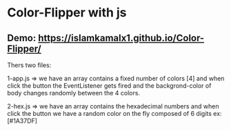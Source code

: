 # Color-Flipper with js
## Demo: https://islamkamalx1.github.io/Color-Flipper/

Thers two files:

1-app.js => we have an array contains a fixed number of colors [4] and when click the button the EventListener gets fired and the backgrond-color of body changes randomly between the 4 colors.

2-hex.js => we have an array contains the hexadecimal numbers and when click the button we have a random color on the fly composed of 6 digits ex:[#1A37DF]
